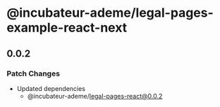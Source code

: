 # @incubateur-ademe/legal-pages-example-react-next

## 0.0.2

### Patch Changes

- Updated dependencies
  - @incubateur-ademe/legal-pages-react@0.0.2
